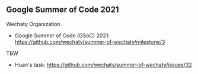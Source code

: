 ## Google Summer of Code 2021

Wechaty Organization

- Google Summer of Code (GSoC) 2021: <https://github.com/wechaty/summer-of-wechaty/milestone/3>

TBW

- Huan's task: <https://github.com/wechaty/summer-of-wechaty/issues/32>
